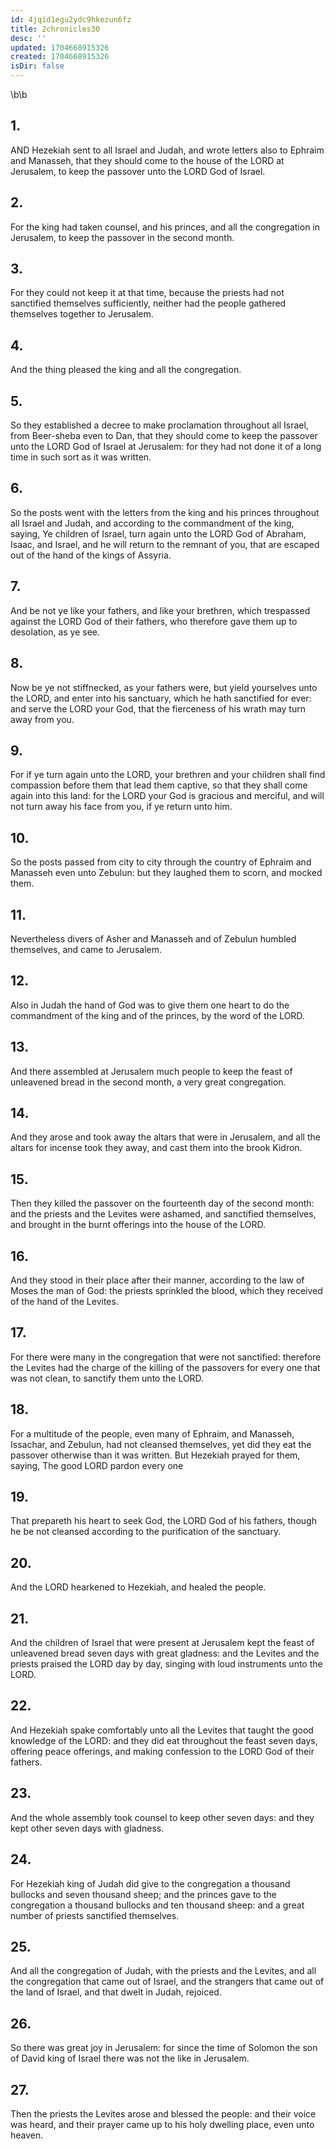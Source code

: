 ```yaml
---
id: 4jqid1egu2ydc9hkezun6fz
title: 2chronicles30
desc: ''
updated: 1704668915326
created: 1704668915326
isDir: false
---
```

\b\b
## 1.
AND Hezekiah sent to all Israel and Judah, and wrote letters also to Ephraim and Manasseh, that they should come to the house of the LORD at Jerusalem, to keep the passover unto the LORD God of Israel.
## 2.
For the king had taken counsel, and his princes, and all the congregation in Jerusalem, to keep the passover in the second month.
## 3.
For they could not keep it at that time, because the priests had not sanctified themselves sufficiently, neither had the people gathered themselves together to Jerusalem.
## 4.
And the thing pleased the king and all the congregation.
## 5.
So they established a decree to make proclamation throughout all Israel, from Beer-sheba even to Dan, that they should come to keep the passover unto the LORD God of Israel at Jerusalem: for they had not done it of a long time in such sort as it was written.
## 6.
So the posts went with the letters from the king and his princes throughout all Israel and Judah, and according to the commandment of the king, saying, Ye children of Israel, turn again unto the LORD God of Abraham, Isaac, and Israel, and he will return to the remnant of you, that are escaped out of the hand of the kings of Assyria.
## 7.
And be not ye like your fathers, and like your brethren, which trespassed against the LORD God of their fathers, who therefore gave them up to desolation, as ye see.
## 8.
Now be ye not stiffnecked, as your fathers were, but yield yourselves unto the LORD, and enter into his sanctuary, which he hath sanctified for ever: and serve the LORD your God, that the fierceness of his wrath may turn away from you.
## 9.
For if ye turn again unto the LORD, your brethren and your children shall find compassion before them that lead them captive, so that they shall come again into this land: for the LORD your God is gracious and merciful, and will not turn away his face from you, if ye return unto him.
## 10.
So the posts passed from city to city through the country of Ephraim and Manasseh even unto Zebulun: but they laughed them to scorn, and mocked them.
## 11.
Nevertheless divers of Asher and Manasseh and of Zebulun humbled themselves, and came to Jerusalem.
## 12.
Also in Judah the hand of God was to give them one heart to do the commandment of the king and of the princes, by the word of the LORD.
## 13.
And there assembled at Jerusalem much people to keep the feast of unleavened bread in the second month, a very great congregation.
## 14.
And they arose and took away the altars that were in Jerusalem, and all the altars for incense took they away, and cast them into the brook Kidron.
## 15.
Then they killed the passover on the fourteenth day of the second month: and the priests and the Levites were ashamed, and sanctified themselves, and brought in the burnt offerings into the house of the LORD.
## 16.
And they stood in their place after their manner, according to the law of Moses the man of God: the priests sprinkled the blood, which they received of the hand of the Levites.
## 17.
For there were many in the congregation that were not sanctified: therefore the Levites had the charge of the killing of the passovers for every one that was not clean, to sanctify them unto the LORD.
## 18.
For a multitude of the people, even many of Ephraim, and Manasseh, Issachar, and Zebulun, had not cleansed themselves, yet did they eat the passover otherwise than it was written.  But Hezekiah prayed for them, saying, The good LORD pardon every one
## 19.
That prepareth his heart to seek God, the LORD God of his fathers, though he be not cleansed according to the purification of the sanctuary.
## 20.
And the LORD hearkened to Hezekiah, and healed the people.
## 21.
And the children of Israel that were present at Jerusalem kept the feast of unleavened bread seven days with great gladness: and the Levites and the priests praised the LORD day by day, singing with loud instruments unto the LORD.
## 22.
And Hezekiah spake comfortably unto all the Levites that taught the good knowledge of the LORD: and they did eat throughout the feast seven days, offering peace offerings, and making confession to the LORD God of their fathers.
## 23.
And the whole assembly took counsel to keep other seven days: and they kept other seven days with gladness.
## 24.
For Hezekiah king of Judah did give to the congregation a thousand bullocks and seven thousand sheep; and the princes gave to the congregation a thousand bullocks and ten thousand sheep: and a great number of priests sanctified themselves.
## 25.
And all the congregation of Judah, with the priests and the Levites, and all the congregation that came out of Israel, and the strangers that came out of the land of Israel, and that dwelt in Judah, rejoiced.
## 26.
So there was great joy in Jerusalem: for since the time of Solomon the son of David king of Israel there was not the like in Jerusalem.
## 27.
Then the priests the Levites arose and blessed the people: and their voice was heard, and their prayer came up to his holy dwelling place, even unto heaven.
